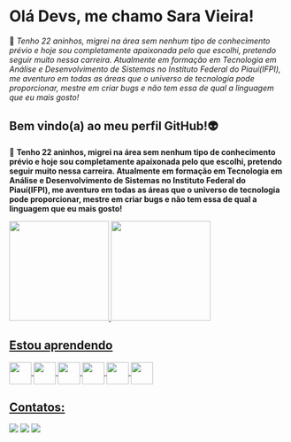# Olá Devs, me chamo Sara Vieira!
🌈 *Tenho 22 aninhos, migrei na área sem nenhum tipo de conhecimento prévio e hoje sou completamente apaixonada pelo que escolhi, pretendo seguir muito nessa carreira. Atualmente em formação em Tecnologia em Análise e Desenvolvimento de Sistemas no Instituto Federal do Piauí(IFPI), me aventuro em todas as áreas que o universo de tecnologia pode proporcionar, mestre em criar bugs e não tem essa de qual a linguagem que eu mais gosto!*

## Bem vindo(a) ao meu perfil GitHub!👽

🌈 **Tenho 22 aninhos, migrei na área sem nenhum tipo de conhecimento prévio e hoje sou completamente apaixonada pelo que escolhi, pretendo seguir muito nessa carreira. Atualmente em formação em Tecnologia em Análise e Desenvolvimento de Sistemas no Instituto Federal do Piauí(IFPI), me aventuro em todas as áreas que o universo de tecnologia pode proporcionar, mestre em criar bugs e não tem essa de qual a linguagem que eu mais gosto!**

<div>
<a href="https://github.com/thedevsara">
<img loading="lazy" height="180em" src="https://github-readme-stats.vercel.app/api/top-langs/?username=thedevsara&layout=compact&langs_count=7&theme=dracula"/>
<img loading="lazy" height="180em" src="https://github-readme-stats.vercel.app/api?username=thedevsara&show_icons=true&theme=dracula&include_all_commits=true&count_private=true"/>
</div>

## Estou aprendendo

<img align ="center" src="https://cdn.jsdelivr.net/gh/devicons/devicon/icons/git/git-original.svg" width="40" height="40"/>
<img align ="center" src="https://cdn.jsdelivr.net/gh/devicons/devicon/icons/github/github-original.svg" width="40" heigth="40"/>
<img align ="center" src="https://cdn.jsdelivr.net/gh/devicons/devicon/icons/python/python-original.svg" width="40" heigth="40"/>
<img align ="center" src="https://cdn.jsdelivr.net/gh/devicons/devicon/icons/javascript/javascript-original.svg"
width="40" heigth="40"/>
<img align ="center" src="https://cdn.jsdelivr.net/gh/devicons/devicon/icons/typescript/typescript-original.svg" width="40" heigth="40"/>
<img align ="center" src="https://cdn.jsdelivr.net/gh/devicons/devicon/icons/html5/html5-original.svg" width="40" heigth="40"/>

## Contatos:

<div>
<a href="https://instagram.com/saravieira.dev" target="_blank"><img loading="lazy" src="https://img.shields.io/badge/-Instagram-%23E4405F?style=for-the-badge&logo=instagram&logoColor=white" target="_blank"></a>
<a href = "mailto:srbecky02@gmail.com"><img loading="lazy" src="https://img.shields.io/badge/Gmail-D14836?style=for-the-badge&logo=gmail&logoColor=white" target="_blank"></a>
<a href="https://www.linkedin.com/in/sara-vieira-64189b1b3" target="_blank"><img loading="lazy" src="https://img.shields.io/badge/-LinkedIn-%230077B5?style=for-the-badge&logo=linkedin&logoColor=white" target="_blank"></a>   
<div>





